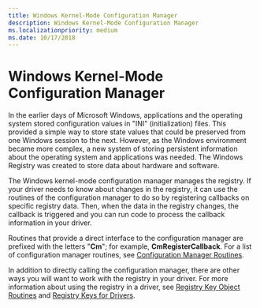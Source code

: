 ```yaml
---
title: Windows Kernel-Mode Configuration Manager
description: Windows Kernel-Mode Configuration Manager
ms.localizationpriority: medium
ms.date: 10/17/2018
---
```


# Windows Kernel-Mode Configuration Manager


In the earlier days of Microsoft Windows, applications and the operating system stored configuration values in "INI" (initialization) files. This provided a simple way to store state values that could be preserved from one Windows session to the next. However, as the Windows environment became more complex, a new system of storing persistent information about the operating system and applications was needed. The Windows Registry was created to store data about hardware and software.

The Windows kernel-mode configuration manager manages the registry. If your driver needs to know about changes in the registry, it can use the routines of the configuration manager to do so by registering callbacks on specific registry data. Then, when the data in the registry changes, the callback is triggered and you can run code to process the callback information in your driver.

Routines that provide a direct interface to the configuration manager are prefixed with the letters "**Cm**"; for example, **CmRegisterCallback**. For a list of configuration manager routines, see [Configuration Manager Routines](/windows-hardware/drivers/ddi/_kernel/#configuration-manager-routines).

In addition to directly calling the configuration manager, there are other ways you will want to work with the registry in your driver. For more information about using the registry in a driver, see [Registry Key Object Routines](registry-key-object-routines.md) and [Registry Keys for Drivers](../install/overview-of-registry-trees-and-keys.md).

 


